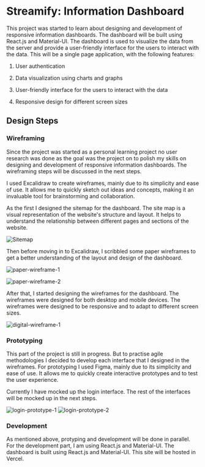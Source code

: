 # Streamify: Information Dashboard

This project was started to learn about designing and development of responsive information dashboards. The dashboard will be built using React.js and Material-UI. The dashboard is used to visualize the data from the server and provide a user-friendly interface for the users to interact with the data. This will be a single page application, with the following features:

1. User authentication

2. Data visualization using charts and graphs

3. User-friendly interface for the users to interact with the data

4. Responsive design for different screen sizes

## Design Steps

### Wireframing

Since the project was started as a personal learning project no user research was done as the goal was the project on to polish my skills on designing and development of responsive information dashboards. The wireframing steps will be discussed in the next steps.

I used Excalidraw to create wireframes, mainly due to its simplicity and ease of use. It allows me to quickly sketch out ideas and concepts, making it an invaluable tool for brainstorming and collaboration.

As the first I designed the sitemap for the dashboard. The site map is a visual representation of the website's structure and layout. It helps to understand the relationship between different pages and sections of the website.

![Sitemap](https://github.com/Achintha444/Streamify/blob/main/readme-assets/streamify-1.webp)

Then before moving in to Excalidraw, I scribbled some paper wireframes to get a better understanding of the layout and design of the dashboard.

![paper-wireframe-1](https://github.com/Achintha444/Streamify/blob/main/readme-assets/streamify-3.webp)

![paper-wireframe-2](https://github.com/Achintha444/Streamify/blob/main/readme-assets/streamify-4.webp)

After that, I started designing the wireframes for the dashboard. The wireframes were designed for both desktop and mobile devices. The wireframes were designed to be responsive and to adapt to different screen sizes.

![digital-wireframe-1](https://github.com/Achintha444/Streamify/blob/main/readme-assets/streamify-2.webp)

### Prototyping
This part of the project is still in progress. But to practise agile methodologies I decided to develop each interface that I designed in the wireframes. For prototyping I used Figma, mainly due to its simplicity and ease of use. It allows me to quickly create interactive prototypes and to test the user experience.

Currently I have mocked up the login interface. The rest of the interfaces will be mocked up in the next steps.

![login-prototype-1](https://github.com/Achintha444/Streamify/blob/main/readme-assets/streamify-5.webp)
![login-prototype-2](https://github.com/Achintha444/Streamify/blob/main/readme-assets/streamify-6.webp)

### Development
As mentioned above, protyping and development will be done in parallel. For the development part, I am using React.js and Material-UI. The dashboard is built using React.js and Material-UI. This site will be hosted in Vercel.
